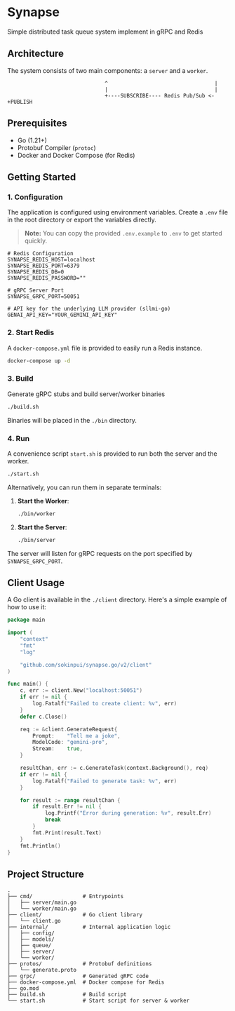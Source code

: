 # Synapse

Simple distributed task queue system implement in gRPC and Redis

## Architecture

The system consists of two main components: a `server` and a `worker`.

```Client ---gRPC---> Server ---LPUSH---> Redis Queue ---BRPOP---> Worker
                               ^                                  |
                               |                                  |
                               +----SUBSCRIBE---- Redis Pub/Sub <-+PUBLISH
```

## Prerequisites

- Go (1.21+)
- Protobuf Compiler (`protoc`)
- Docker and Docker Compose (for Redis)

## Getting Started

### 1. Configuration

The application is configured using environment variables. Create a `.env` file in the root directory or export the variables directly.

> **Note:** You can copy the provided `.env.example` to `.env` to get started quickly.

```dotenv
# Redis Configuration
SYNAPSE_REDIS_HOST=localhost
SYNAPSE_REDIS_PORT=6379
SYNAPSE_REDIS_DB=0
SYNAPSE_REDIS_PASSWORD=""

# gRPC Server Port
SYNAPSE_GRPC_PORT=50051

# API key for the underlying LLM provider (sllmi-go)
GENAI_API_KEY="YOUR_GEMINI_API_KEY"
```

### 2. Start Redis

A `docker-compose.yml` file is provided to easily run a Redis instance.

```sh
docker-compose up -d
```

### 3. Build

Generate gRPC stubs and build server/worker binaries

```sh
./build.sh
```

Binaries will be placed in the `./bin` directory.

### 4. Run

A convenience script `start.sh` is provided to run both the server and the worker.

```sh
./start.sh
```

Alternatively, you can run them in separate terminals:

1.  **Start the Worker**:
    ```sh
    ./bin/worker
    ```
2.  **Start the Server**:
    ```sh
    ./bin/server
    ```

The server will listen for gRPC requests on the port specified by `SYNAPSE_GRPC_PORT`.

## Client Usage

A Go client is available in the `./client` directory. Here's a simple example of how to use it:

```go
package main

import (
	"context"
	"fmt"
	"log"

	"github.com/sokinpui/synapse.go/v2/client"
)

func main() {
	c, err := client.New("localhost:50051")
	if err != nil {
		log.Fatalf("Failed to create client: %v", err)
	}
	defer c.Close()

	req := &client.GenerateRequest{
		Prompt:    "Tell me a joke",
		ModelCode: "gemini-pro",
		Stream:    true,
	}

	resultChan, err := c.GenerateTask(context.Background(), req)
	if err != nil {
		log.Fatalf("Failed to generate task: %v", err)
	}

	for result := range resultChan {
		if result.Err != nil {
			log.Printf("Error during generation: %v", result.Err)
			break
		}
		fmt.Print(result.Text)
	}
	fmt.Println()
}
```

## Project Structure

```
.
├── cmd/                # Entrypoints
│   ├── server/main.go
│   └── worker/main.go
├── client/             # Go client library
│   └── client.go
├── internal/           # Internal application logic
│   ├── config/
│   ├── models/
│   ├── queue/
│   ├── server/
│   └── worker/
├── protos/             # Protobuf definitions
│   └── generate.proto
├── grpc/               # Generated gRPC code
├── docker-compose.yml  # Docker compose for Redis
├── go.mod
├── build.sh            # Build script
└── start.sh            # Start script for server & worker
```
